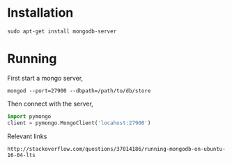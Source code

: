 # Installation


```
sudo apt-get install mongodb-server
```

# Running

First start a mongo server, 
```
mongod --port=27900 --dbpath=/path/to/db/store
```

Then connect with the server,
```python
import pymongo
client = pymongo.MongoClient('locahost:27900')
```

Relevant links
```
http://stackoverflow.com/questions/37014186/running-mongodb-on-ubuntu-16-04-lts
```

